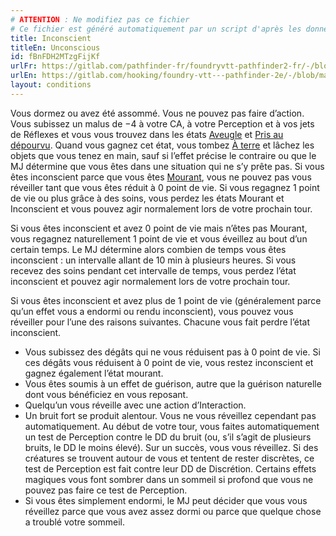```yaml
---
# ATTENTION : Ne modifiez pas ce fichier
# Ce fichier est généré automatiquement par un script d'après les données du module Foundry VTT officiel et de sa traduction
title: Inconscient
titleEn: Unconscious
id: fBnFDH2MTzgFijKf
urlFr: https://gitlab.com/pathfinder-fr/foundryvtt-pathfinder2-fr/-/blob/master/data/conditionitems/fBnFDH2MTzgFijKf.htm
urlEn: https://gitlab.com/hooking/foundry-vtt---pathfinder-2e/-/blob/master/packs/data/conditionitems.db/unconscious.json
layout: conditions
---
```

Vous dormez ou avez été assommé. Vous ne pouvez pas faire d’action. Vous subissez un malus de −4 à votre CA, à votre Perception et à vos jets de Réflexes et vous vous trouvez dans les états [Aveugle](aveuglé.html) et [Pris au dépourvu](pris-au-dépourvu.html). Quand vous gagnez cet état, vous tombez [À terre](à-terre.html) et lâchez les objets que vous tenez en main, sauf si l’effet précise le contraire ou que le MJ détermine que vous êtes dans une situation qui ne s’y prête pas. Si vous êtes inconscient parce que vous êtes [Mourant](mourant.html), vous ne pouvez pas vous réveiller tant que vous êtes réduit à 0 point de vie. Si vous regagnez 1 point de vie ou plus grâce à des soins, vous perdez les états Mourant et Inconscient et vous pouvez agir normalement lors de votre prochain tour.  
  
 Si vous êtes inconscient et avez 0 point de vie mais n’êtes pas Mourant, vous regagnez naturellement 1 point de vie et vous éveillez au bout d’un certain temps. Le MJ détermine alors combien de temps vous êtes inconscient : un intervalle allant de 10 min à plusieurs heures. Si vous recevez des soins pendant cet intervalle de temps, vous perdez l’état inconscient et pouvez agir normalement lors de votre prochain tour.  
  
Si vous êtes inconscient et avez plus de 1 point de vie (généralement parce qu’un effet vous a endormi ou rendu inconscient), vous pouvez vous réveiller pour l’une des raisons suivantes. Chacune vous fait perdre l’état inconscient.

- Vous subissez des dégâts qui ne vous réduisent pas à 0 point de vie. Si ces dégâts vous réduisent à 0 point de vie, vous restez inconscient et gagnez également l’état mourant.
- Vous êtes soumis à un effet de guérison, autre que la guérison naturelle dont vous bénéficiez en vous reposant. 
- Quelqu’un vous réveille avec une action d’Interaction.
- Un bruit fort se produit alentour. Vous ne vous réveillez cependant pas automatiquement. Au début de votre tour, vous faites automatiquement un test de Perception contre le DD du bruit (ou, s’il s’agit de plusieurs bruits, le DD le moins élevé). Sur un succès, vous vous réveillez. Si des créatures se trouvent autour de vous et tentent de rester discrètes, ce test de Perception est fait contre leur DD de Discrétion. Certains effets magiques vous font sombrer dans un sommeil si profond que vous ne pouvez pas faire ce test de Perception.
- Si vous êtes simplement endormi, le MJ peut décider que vous vous réveillez parce que vous avez assez dormi ou parce que quelque chose a troublé votre sommeil.
